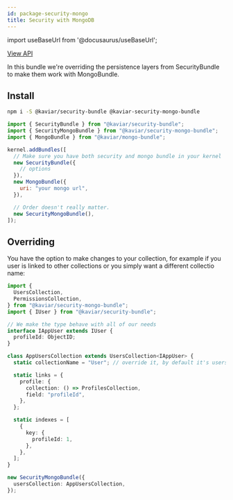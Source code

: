 ```yaml
---
id: package-security-mongo
title: Security with MongoDB
---
```


import useBaseUrl from '@docusaurus/useBaseUrl';

<div className="view-api-container">
          <a href={useBaseUrl('static/api/security-mongo-bundle/')} target="_blank" className="view-api">
            View API
          </a>
        </div>

In this bundle we're overriding the persistence layers from SecurityBundle to make them work with MongoBundle.

## Install

```bash
npm i -S @kaviar/security-bundle @kaviar-security-mongo-bundle
```

```js
import { SecurityBundle } from "@kaviar/security-bundle";
import { SecurityMongoBundle } from "@kaviar/security-mongo-bundle";
import { MongoBundle } from "@kaviar/mongo-bundle";

kernel.addBundles([
  // Make sure you have both security and mongo bundle in your kernel
  new SecurityBundle({
    // options
  }),
  new MongoBundle({
    uri: "your mongo url",
  }),

  // Order doesn't really matter.
  new SecurityMongoBundle(),
]);
```

## Overriding

You have the option to make changes to your collection, for example if you user is linked to other collections or you simply want a different collectio name:

```typescript
import {
  UsersCollection,
  PermissionsCollection,
} from "@kaviar/security-mongo-bundle";
import { IUser } from "@kaviar/security-bundle";

// We make the type behave with all of our needs
interface IAppUser extends IUser {
  profileId: ObjectID;
}

class AppUsersCollection extends UsersCollection<IAppUser> {
  static collectionName = "User"; // override it, by default it's users

  static links = {
    profile: {
      collection: () => ProfilesCollection,
      field: "profileId",
    },
  };

  static indexes = [
    {
      key: {
        profileId: 1,
      },
    },
  ];
}
```

```typescript
new SecurityMongoBundle({
  usersCollection: AppUsersCollection,
});
```
